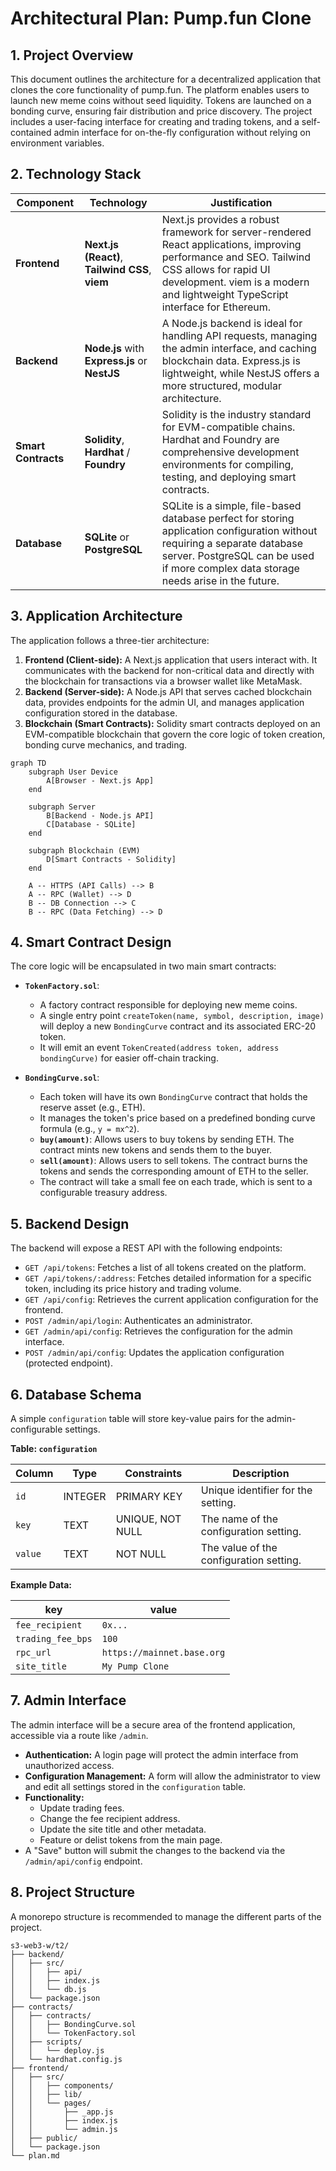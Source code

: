 # Architectural Plan: Pump.fun Clone

## 1. Project Overview

This document outlines the architecture for a decentralized application that clones the core functionality of pump.fun. The platform enables users to launch new meme coins without seed liquidity. Tokens are launched on a bonding curve, ensuring fair distribution and price discovery. The project includes a user-facing interface for creating and trading tokens, and a self-contained admin interface for on-the-fly configuration without relying on environment variables.

## 2. Technology Stack

| Component         | Technology                                | Justification                                                                                                                            |
| ----------------- | ----------------------------------------- | ---------------------------------------------------------------------------------------------------------------------------------------- |
| **Frontend**      | **Next.js (React)**, **Tailwind CSS**, **viem** | Next.js provides a robust framework for server-rendered React applications, improving performance and SEO. Tailwind CSS allows for rapid UI development. viem is a modern and lightweight TypeScript interface for Ethereum. |
| **Backend**       | **Node.js** with **Express.js** or **NestJS** | A Node.js backend is ideal for handling API requests, managing the admin interface, and caching blockchain data. Express.js is lightweight, while NestJS offers a more structured, modular architecture. |
| **Smart Contracts**| **Solidity**, **Hardhat** / **Foundry**   | Solidity is the industry standard for EVM-compatible chains. Hardhat and Foundry are comprehensive development environments for compiling, testing, and deploying smart contracts. |
| **Database**      | **SQLite** or **PostgreSQL**              | SQLite is a simple, file-based database perfect for storing application configuration without requiring a separate database server. PostgreSQL can be used if more complex data storage needs arise in the future. |

## 3. Application Architecture

The application follows a three-tier architecture:

1.  **Frontend (Client-side):** A Next.js application that users interact with. It communicates with the backend for non-critical data and directly with the blockchain for transactions via a browser wallet like MetaMask.
2.  **Backend (Server-side):** A Node.js API that serves cached blockchain data, provides endpoints for the admin UI, and manages application configuration stored in the database.
3.  **Blockchain (Smart Contracts):** Solidity smart contracts deployed on an EVM-compatible blockchain that govern the core logic of token creation, bonding curve mechanics, and trading.

```mermaid
graph TD
    subgraph User Device
        A[Browser - Next.js App]
    end

    subgraph Server
        B[Backend - Node.js API]
        C[Database - SQLite]
    end

    subgraph Blockchain (EVM)
        D[Smart Contracts - Solidity]
    end

    A -- HTTPS (API Calls) --> B
    A -- RPC (Wallet) --> D
    B -- DB Connection --> C
    B -- RPC (Data Fetching) --> D
```

## 4. Smart Contract Design

The core logic will be encapsulated in two main smart contracts:

*   **`TokenFactory.sol`**:
    *   A factory contract responsible for deploying new meme coins.
    *   A single entry point `createToken(name, symbol, description, image)` will deploy a new `BondingCurve` contract and its associated ERC-20 token.
    *   It will emit an event `TokenCreated(address token, address bondingCurve)` for easier off-chain tracking.

*   **`BondingCurve.sol`**:
    *   Each token will have its own `BondingCurve` contract that holds the reserve asset (e.g., ETH).
    *   It manages the token's price based on a predefined bonding curve formula (e.g., `y = mx^2`).
    *   **`buy(amount)`**: Allows users to buy tokens by sending ETH. The contract mints new tokens and sends them to the buyer.
    *   **`sell(amount)`**: Allows users to sell tokens. The contract burns the tokens and sends the corresponding amount of ETH to the seller.
    *   The contract will take a small fee on each trade, which is sent to a configurable treasury address.

## 5. Backend Design

The backend will expose a REST API with the following endpoints:

*   `GET /api/tokens`: Fetches a list of all tokens created on the platform.
*   `GET /api/tokens/:address`: Fetches detailed information for a specific token, including its price history and trading volume.
*   `GET /api/config`: Retrieves the current application configuration for the frontend.
*   `POST /admin/api/login`: Authenticates an administrator.
*   `GET /admin/api/config`: Retrieves the configuration for the admin interface.
*   `POST /admin/api/config`: Updates the application configuration (protected endpoint).

## 6. Database Schema

A simple `configuration` table will store key-value pairs for the admin-configurable settings.

**Table: `configuration`**

| Column | Type    | Constraints      | Description                               |
| ------ | ------- | ---------------- | ----------------------------------------- |
| `id`   | INTEGER | PRIMARY KEY      | Unique identifier for the setting.        |
| `key`  | TEXT    | UNIQUE, NOT NULL | The name of the configuration setting.    |
| `value`| TEXT    | NOT NULL         | The value of the configuration setting.   |

**Example Data:**

| key               | value                   |
| ----------------- | ----------------------- |
| `fee_recipient`   | `0x...`                 |
| `trading_fee_bps` | `100`                   |
| `rpc_url`         | `https://mainnet.base.org`|
| `site_title`      | `My Pump Clone`         |

## 7. Admin Interface

The admin interface will be a secure area of the frontend application, accessible via a route like `/admin`.

*   **Authentication:** A login page will protect the admin interface from unauthorized access.
*   **Configuration Management:** A form will allow the administrator to view and edit all settings stored in the `configuration` table.
*   **Functionality:**
    *   Update trading fees.
    *   Change the fee recipient address.
    *   Update the site title and other metadata.
    *   Feature or delist tokens from the main page.
*   A "Save" button will submit the changes to the backend via the `/admin/api/config` endpoint.

## 8. Project Structure

A monorepo structure is recommended to manage the different parts of the project.

```
s3-web3-w/t2/
├── backend/
│   ├── src/
│   │   ├── api/
│   │   ├── index.js
│   │   └── db.js
│   └── package.json
├── contracts/
│   ├── contracts/
│   │   ├── BondingCurve.sol
│   │   └── TokenFactory.sol
│   ├── scripts/
│   │   └── deploy.js
│   └── hardhat.config.js
├── frontend/
│   ├── src/
│   │   ├── components/
│   │   ├── lib/
│   │   └── pages/
│   │       ├── _app.js
│   │       ├── index.js
│   │       └── admin.js
│   ├── public/
│   └── package.json
└── plan.md